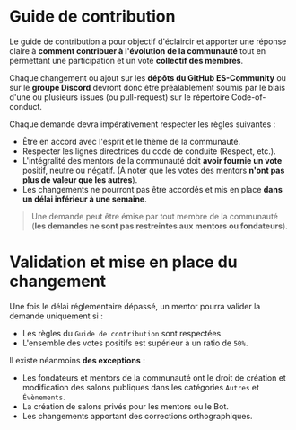 # Guide de contribution

Le guide de contribution a pour objectif d'éclaircir et apporter une réponse claire à **comment contribuer à l'évolution de la communauté** tout en permettant une participation et un vote **collectif des membres**.

Chaque changement ou ajout sur les **dépôts du GitHub ES-Community** ou sur le **groupe Discord** devront donc être préalablement soumis par le biais d'une ou plusieurs issues (ou pull-request) sur le répertoire Code-of-conduct.

Chaque demande devra impérativement respecter les règles suivantes : 

- Être en accord avec l'esprit et le thème de la communauté.
- Respecter les lignes directrices du code de conduite (Respect, etc.).
- L'intégralité des mentors de la communauté doit **avoir fournie un vote** positif, neutre ou négatif. (À noter que les votes des mentors **n'ont pas plus de valeur que les autres**).
- Les changements ne pourront pas être accordés et mis en place **dans un délai inférieur à une semaine**. 

> Une demande peut être émise par tout membre de la communauté (**les demandes ne sont pas restreintes aux mentors ou fondateurs**). 

# Validation et mise en place du changement

Une fois le délai réglementaire dépassé, un mentor pourra valider la demande uniquement si :

- Les règles du `Guide de contribution` sont respectées.
- L'ensemble des votes positifs est supérieur à un ratio de `50%`.

Il existe néanmoins **des exceptions** : 

- Les fondateurs et mentors de la communauté ont le droit de création et modification des salons publiques dans les catégories `Autres` et `Évènements`.
- La création de salons privés pour les mentors ou le Bot.
- Les changements apportant des corrections orthographiques.
